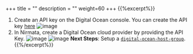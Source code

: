 +++
title = ""
description = ""
weight=60
+++
{{%excerpt%}}
1. Create an API key on the Digital Ocean console. You can create the API
key
[here](https://cloud.digitalocean.com/settings/applications#access-tokens)
![image](/images/create-digital-ocean-api-key.png)
2. In Nirmata, create a Digital Ocean cloud provider by providing the API
Key.
![image](/images/create-digital-ocean-provider-1.png)
![image](/images/create-digital-ocean-provider-2.png)
**Next Steps**: Setup a [`digital-ocean-host-group`](/hostgroups/#digital-ocean-host-group).
{{%/excerpt%}}
